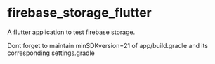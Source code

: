 # firebase_storage_flutter
A flutter application to test firebase storage.

Dont forget to maintain minSDKversion=21 of app/build.gradle and its corresponding settings.gradle
